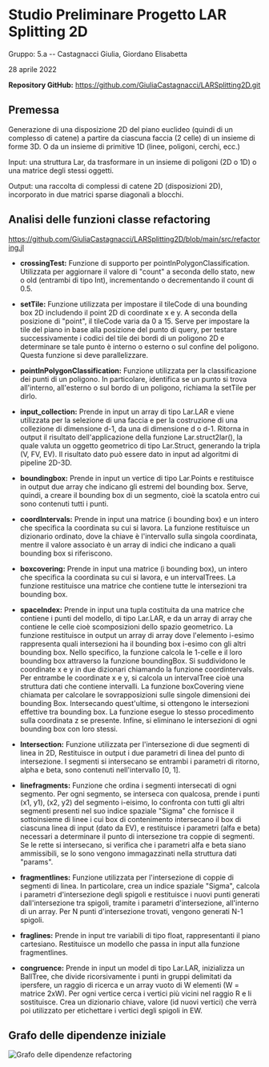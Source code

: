 # Studio Preliminare Progetto LAR Splitting 2D
Gruppo: 5.a -- Castagnacci Giulia, Giordano Elisabetta

28 aprile 2022

**Repository GitHub:**
https://github.com/GiuliaCastagnacci/LARSplitting2D.git 



## Premessa

Generazione di una disposizione 2D del piano euclideo (quindi di un complesso di catene) 
a partire da ciascuna faccia (2 celle) di un insieme di forme 3D. O da un insieme di 
primitive 1D (linee, poligoni, cerchi, ecc.)

Input: una struttura Lar, da trasformare in un insieme di poligoni (2D o
1D) o una matrice degli stessi oggetti.

Output: una raccolta di complessi di catene 2D (disposizioni 2D),
incorporato in due matrici sparse diagonali a blocchi.

## Analisi delle funzioni classe refactoring
https://github.com/GiuliaCastagnacci/LARSplitting2D/blob/main/src/refactoring.jl 

-   **crossingTest:** Funzione di supporto per
    pointInPolygonClassification. Utilizzata per aggiornare il valore di
    "count" a seconda dello stato, new o old (entrambi di tipo Int),
    incrementando o decrementando il count di 0.5. 

-   **setTile:** Funzione utilizzata per impostare il tileCode di una
    bounding box 2D includendo il point 2D di coordinate x e y. A
    seconda della posizione di "point", il tileCode varia da 0 a 15.
    Serve per impostare la tile del piano in base alla posizione del
    punto di query, per testare successivamente i codici del tile dei
    bordi di un poligono 2D e determinare se tale punto è interno o
    esterno o sul confine del poligono. Questa funzione si deve
    parallelizzare.

-   **pointInPolygonClassification:** Funzione utilizzata per la
    classificazione dei punti di un poligono. In particolare, identifica
    se un punto si trova all'interno, all'esterno o sul bordo di un
    poligono, richiama la setTile per dirlo.

-   **input_collection:** Prende in input un array di tipo Lar.LAR e
    viene utilizzata per la selezione di una faccia e per la costruzione
    di una collezione di dimensione d-1, da una di dimensione d o d-1.
    Ritorna in output il risultato dell'applicazione della funzione
    Lar.struct2lar(), la quale valuta un oggetto geometrico di tipo
    Lar.Struct, generando la tripla (V, FV, EV). Il risultato dato può
    essere dato in input ad algoritmi di pipeline 2D-3D.

-   **boundingbox:** Prende in input un vertice di tipo Lar.Points e
    restituisce in output due array che indicano gli estremi del
    bounding box. Serve, quindi, a creare il bounding box di un
    segmento, cioè la scatola entro cui sono contenuti tutti i punti.

-   **coordIntervals:** Prende in input una matrice (i bounding box) e
    un intero che specifica la coordinata su cui si lavora. La funzione
    restituisce un dizionario ordinato, dove la chiave è l\'intervallo
    sulla singola coordinata, mentre il valore associato è un array di
    indici che indicano a quali bounding box si riferiscono.

-   **boxcovering:** Prende in input una matrice (i bounding box), un
    intero che specifica la coordinata su cui si lavora, e un
    intervalTrees. La funzione restituisce una matrice che contiene
    tutte le intersezioni tra bounding box.

-   **spaceIndex:** Prende in input una tupla costituita da una matrice
    che contiene i punti del modello, di tipo Lar.LAR, e da un array di
    array che contiene le celle cioè scomposizioni dello spazio
    geometrico. La funzione restituisce in output un array di array dove
    l\'elemento i-esimo rappresenta quali intersezioni ha il bounding
    box i-esimo con gli altri bounding box. Nello specifico, la funzione
    calcola le 1-celle e il loro bounding box attraverso la funzione
    boundingBox. Si suddividono le coordinate x e y in due dizionari
    chiamando la funzione coordintervals. Per entrambe le coordinate x e
    y, si calcola un intervalTree cioè una struttura dati che contiene
    intervalli. La funzione boxCovering viene chiamata per calcolare le
    sovrapposizioni sulle singole dimensioni dei bounding Box.
    Intersecando quest'ultime, si ottengono le intersezioni effettive
    tra bounding box. La funzione esegue lo stesso procedimento sulla
    coordinata z se presente. Infine, si eliminano le intersezioni di
    ogni bounding box con loro stessi.

-   **Intersection:** Funzione utilizzata per l'intersezione di due
    segmenti di linea in 2D, Restituisce in output i due parametri di
    linea del punto di intersezione. I segmenti si intersecano se
    entrambi i parametri di ritorno, alpha e beta, sono contenuti
    nell\'intervallo \[0, 1\].

-   **linefragments:** Funzione che ordina i segmenti intersecati di
    ogni segmento. Per ogni segmento, se interseca con qualcosa, prende
    i punti (x1, y1), (x2, y2) del segmento i-eisimo, lo confronta con
    tutti gli altri segmenti presenti nel suo indice spaziale "Sigma"
    che fornisce il sottoinsieme di linee i cui box di contenimento
    intersecano il box di ciascuna linea di input (dato da EV), e
    restituisce i parametri (alfa e beta) necessari a determinare il
    punto di intersezione tra coppie di segmenti. Se le rette si
    intersecano, si verifica che i parametri alfa e beta siano
    ammissibili, se lo sono vengono immagazzinati nella struttura dati
    "params".

-   **fragmentlines:** Funzione utilizzata per l'intersezione di coppie
    di segmenti di linea. In particolare, crea un indice spaziale
    "Sigma", calcola i parametri d'intersezione degli spigoli e
    restituisce i nuovi punti generati dall'intersezione tra spigoli,
    tramite i parametri d'intersezione, all'interno di un array. Per N
    punti d'intersezione trovati, vengono generati N-1 spigoli.

-   **fraglines:** Prende in input tre variabili di tipo float, rappresentanti 
    il piano cartesiano. Restituisce un modello che passa in input alla funzione 
    fragmentlines.

-   **congruence:** Prende in input un model di tipo Lar.LAR,
    inizializza un BallTree, che divide ricorsivamente i punti in gruppi
    delimitati da ipersfere, un raggio di ricerca e un array vuoto di W
    elementi (W = matrice 2xW). Per ogni vertice cerca i vertici più
    vicini nel raggio R e li sostituisce. Crea un dizionario chiave,
    valore (id nuovi vertici) che verrà poi utilizzato per etichettare i
    vertici degli spigoli in EW.

## Grafo delle dipendenze iniziale
![Grafo delle dipendenze refactoring](https://github.com/GiuliaCastagnacci/LARSplitting2D/blob/main/docs/plot/grafoRefactoring.png?raw=true)
